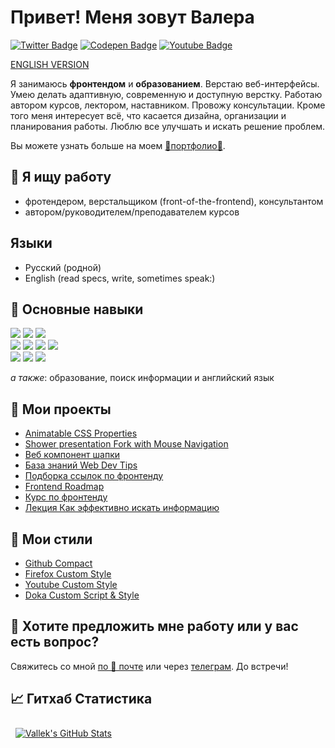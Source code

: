 # Привет! Меня зовут Валера

[![Twitter Badge](https://img.shields.io/badge/Twitter-profile-informational?style=flat&logo=twitter&logoColor=white&color=1CA2F1)](https://twitter.com/_vallek)
[![Codepen Badge](https://img.shields.io/badge/CodePen-profile-informational?style=flat&logo=codepen&logoColor=white&color=black)](https://codepen.io/vallek)
[![Youtube Badge](https://img.shields.io/badge/Youtube-channel-informational?style=flat&logo=twitter&logoColor=white&color=e60000)](https://www.youtube.com/channel/UCzS4sE_0ltfSz6qx_FUCTdA)

[ENGLISH VERSION](README.en-EN.md)

Я занимаюсь **фронтендом** и **образованием**. Верстаю веб-интерфейсы. Умею делать адаптивную, современную и доступную верстку. Работаю автором курсов, лектором, наставником. Провожу консультации. Кроме того меня интересует всё, что касается дизайна, организации и планирования работы. Люблю все улучшать и искать решение проблем.

Вы можете узнать больше на моем [💎портфолио💎](https://vallek.github.io/).

## 🔎 Я ищу работу
* фротендером, верстальщиком (front-of-the-frontend), консультантом
* автором/руководителем/преподавателем курсов

## Языки
* Русский (родной)
* English (read specs, write, sometimes speak:)

## 💼 Основные навыки
[![](https://img.shields.io/badge/Code-HTML-informational?style=flat&logo=html5&logoColor=white&color=blue)](https://vallek.github.io/pages/site/skills.html#html)
[![](https://img.shields.io/badge/Code-CSS-informational?style=flat&logo=css3&logoColor=white&color=yellow)](https://vallek.github.io/pages/site/skills.html#html)
[![](https://img.shields.io/badge/Code-JavaScript-informational?style=flat&logo=javascript&logoColor=white&color=orange)](https://vallek.github.io/pages/site/skills.html#js)<br>
[![](https://img.shields.io/badge/Code-Git-informational?style=flat&logo=git&logoColor=white&color=darkgreen)](https://vallek.github.io/pages/site/skills.html#git)
[![](https://img.shields.io/badge/Code-BEM-informational?style=flat&logo=bem&logoColor=white&color=darkgreen)](https://vallek.github.io/pages/site/skills.html#bem)
[![](https://img.shields.io/badge/Tools-Figma-informational?style=flat&logo=figma&logoColor=white&color=darkgreen)](https://vallek.github.io/pages/site/skills.html#figma)
[![](https://img.shields.io/badge/Code-Jekyll-informational?style=flat&logo=jekyll&logoColor=white&color=darkgreen)](https://vallek.github.io/pages/site/skills.html#jekyll)<br>
[![](https://img.shields.io/badge/Tools-npm-informational?style=flat&logo=npm&logoColor=white&color=darkgreen)](https://vallek.github.io/pages/site/skills.html#node)
[![](https://img.shields.io/badge/Code-gulp-informational?style=flat&logo=gulp&logoColor=white&color=darkgreen)](https://vallek.github.io/pages/site/skills.html#build)
[![](https://img.shields.io/badge/Tools-esbuild-informational?style=flat&logo=esbuild&logoColor=white&color=darkgreen)](https://vallek.github.io/pages/site/skills.html#build)

*а также*: образование, поиск информации и английский язык

## 📌 Мои проекты
* [Animatable CSS Properties](https://vallek.github.io/animatable-css/)
* [Shower presentation Fork with Mouse Navigation](https://github.com/Vallek/shower)
* [Веб компонент шапки](https://github.com/Vallek/vallek-custom-header)
* [База знаний Web Dev Tips](https://github.com/Vallek/webdevtips)
* [Подборка ссылок по фронтенду](https://vallek.github.io/web-links/index.html)
* [Frontend Roadmap](https://vallek.github.io/frontend-roadmap-ru/)
* [Курс по фронтенду](https://vallek.github.io/pages/courses/web.html)
* [Лекция Как эффективно искать информацию](https://vallek.github.io/pages/projects/search.html)

## 🧰 Мои стили
* [Github Compact](https://github.com/Vallek/vallek-github-custom-css)
* [Firefox Custom Style](https://github.com/Vallek/vallek-firefox-custom-css)
* [Youtube Custom Style](https://github.com/Vallek/vallek-youtube-custom-css)
* [Doka Custom Script & Style](https://github.com/Vallek/vallek-doka-search)

## 💬 Хотите предложить мне работу или у вас есть вопрос?
Свяжитесь со мной [по 📧 почте](mailto:vwebdis@gmail.com) или через [телеграм](https://t.me/webval). До встречи!

## 📈 Гитхаб Статистика
<a href="https://github.com/Vallek">
  <img style="margin:0.5rem" src="https://github-readme-stats-sigma-five.vercel.app/api?username=vallek&hide_rank=true&show_icons=true&line_height=27&count_private=true&title_color=darkgreen&text_color=c9cacc&icon_color=darkgreen&bg_color=1A2B34" alt="Vallek's GitHub Stats">
</a>

